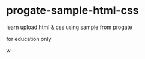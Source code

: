 # progate-sample-html-css

learn upload html & css using sample from progate

for education only

w
